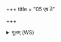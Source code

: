 +++
title = "05 एष ते"

+++
<details><summary>मूलम् (WS)</summary>

एष ते यज्ञ यजमानः सहसूक्तो नमोवाकः ।  
सुवीरः स्वाहा॥ ॥ ६ ॥
</details>